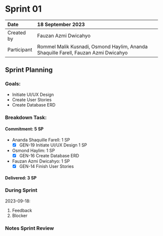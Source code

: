 # Sprint 01

|Date|18 September 2023|
| :- | :- |
|Created by|Fauzan Azmi Dwicahyo|
|Participant|Rommel Malik Kusnadi, Osmond Haylim, Ananda Shaquille Farell, Fauzan Azmi Dwicahyo|

## Sprint Planning

### Goals:
- Initiate UI/UX Design
- Create User Stories
- Create Database ERD

### Breakdown Task:

#### Commitment: 5 SP
- Ananda Shaquille Farell: 1 SP
  - [x] GEN-19 Initiate UI/UX Design 1 SP
- Osmond Haylim: 1 SP
  - [x] GEN-16 Create Database ERD
- Fauzan Azmi Dwicahyo: 1 SP
  - [x] GEN-14 Finish User Stories

#### Delivered:	3 SP

### During Sprint
2023-09-18:

1. Feedback
2. Blocker

### Notes Sprint Review


